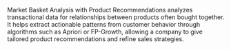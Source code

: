 Market Basket Analysis with Product Recommendations analyzes transactional data for relationships between products often bought together. It helps extract actionable patterns from customer behavior through algorithms such as Apriori or FP-Growth, allowing a company to give tailored product recommendations and refine sales strategies.
